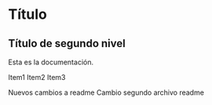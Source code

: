 # Título

## Título de segundo nivel

Esta es la documentación.


Item1
Item2
Item3


Nuevos cambios a readme
Cambio segundo archivo readme
